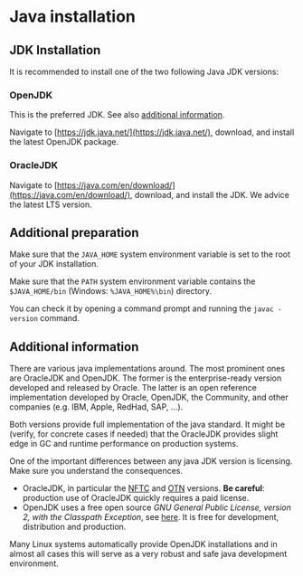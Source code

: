 # Java installation

## JDK Installation

It is recommended to install one of the two following Java JDK versions:

### OpenJDK

This is the preferred JDK. See also [additional information](#additional-information).

Navigate to [https://jdk.java.net/](https://jdk.java.net/), download, and install the latest OpenJDK package.

### OracleJDK

Navigate to [https://java.com/en/download/](https://java.com/en/download/), download, and install the JDK. We advice the latest LTS version. 

## Additional preparation

Make sure that the `JAVA_HOME` system environment variable is set to the root of your JDK installation.

Make sure that the `PATH` system environment variable contains the `$JAVA_HOME/bin` (Windows: `%JAVA_HOME%\bin`) directory.

You can check it by opening a command prompt and running the `javac -version` command.

## Additional information

There are various java implementations around. The most prominent ones are OracleJDK and OpenJDK. The former is the enterprise-ready version developed and released by Oracle. The latter is an open reference implementation developed by Oracle, OpenJDK, the Community, and other companies (e.g. IBM, Apple, RedHad, SAP, ...). 

Both versions provide full implementation of the java standard. It might be (verify, for concrete cases if needed) that the OracleJDK provides slight edge in GC and runtime performance on production systems. 

One of the important differences between any java JDK version is licensing. Make sure you understand the consequences. 
- OracleJDK, in particular the [NFTC](https://www.oracle.com/java/technologies/javase/jdk-faqs.html) and [OTN](https://www.oracle.com/downloads/licenses/javase-license1.html) versions. **Be careful**: production use of OracleJDK quickly requires a paid license.  
- OpenJDK uses a free open source *GNU General Public License, version 2, with the Classpath Exception*, see [here](https://openjdk.org/legal/). It is free for development, distribution and production.

Many Linux systems automatically provide OpenJDK installations and in almost all cases this will serve as a very robust and safe java development environment. 